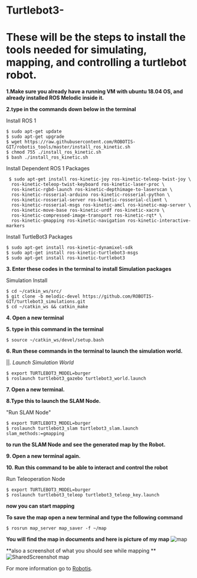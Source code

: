 # Turtlebot3-
# These will be the steps to install the tools needed for simulating, mapping, and controlling a turtlebot robot.


**1.Make sure you already have a running VM with ubuntu 18.04 OS, and already installed ROS Melodic inside it.**

**2.type in the commands down below in the terminal**

Install ROS 1 
 ```
$ sudo apt-get update
$ sudo apt-get upgrade
$ wget https://raw.githubusercontent.com/ROBOTIS-GIT/robotis_tools/master/install_ros_kinetic.sh
$ chmod 755 ./install_ros_kinetic.sh 
$ bash ./install_ros_kinetic.sh
 ```
Install Dependent ROS 1 Packages 
```
 $ sudo apt-get install ros-kinetic-joy ros-kinetic-teleop-twist-joy \
  ros-kinetic-teleop-twist-keyboard ros-kinetic-laser-proc \
  ros-kinetic-rgbd-launch ros-kinetic-depthimage-to-laserscan \
  ros-kinetic-rosserial-arduino ros-kinetic-rosserial-python \
  ros-kinetic-rosserial-server ros-kinetic-rosserial-client \
  ros-kinetic-rosserial-msgs ros-kinetic-amcl ros-kinetic-map-server \
  ros-kinetic-move-base ros-kinetic-urdf ros-kinetic-xacro \
  ros-kinetic-compressed-image-transport ros-kinetic-rqt* \
  ros-kinetic-gmapping ros-kinetic-navigation ros-kinetic-interactive-markers
```
Install TurtleBot3 Packages 
```
$ sudo apt-get install ros-kinetic-dynamixel-sdk
$ sudo apt-get install ros-kinetic-turtlebot3-msgs
$ sudo apt-get install ros-kinetic-turtlebot3

```
**3. Enter these codes in the terminal to install Simulation packages**

Simulation Install 
```
$ cd ~/catkin_ws/src/
$ git clone -b melodic-devel https://github.com/ROBOTIS-GIT/turtlebot3_simulations.git
$ cd ~/catkin_ws && catkin_make

```
 
**4. Open a new terminal**

**5.  type in this command in the terminal**
```
$ source ~/catkin_ws/devel/setup.bash
```
**6. Run these commands in the terminal to launch the simulation world.**

||_. Launch Simulation World_
```
$ export TURTLEBOT3_MODEL=burger
$ roslaunch turtlebot3_gazebo turtlebot3_world.launch

```
**7. Open a new terminal.**

**8.Type this to launch the SLAM Node.**

"Run SLAM Node"
```
$ export TURTLEBOT3_MODEL=burger
$ roslaunch turtlebot3_slam turtlebot3_slam.launch slam_methods:=gmapping
```
**to run the SLAM Node and see the generated map by the Robot.**

**9. Open a new terminal again.**

**10. Run this command to be able to interact and control the robot**

 Run Teleoperation Node
```
$ export TURTLEBOT3_MODEL=burger
$ roslaunch turtlebot3_teleop turtlebot3_teleop_key.launch
```
**now you can start mapping**

**To save the map open a new terminal and type the following command**
```
$ rosrun map_server map_saver -f ~/map
```

**You will find the map in documents and here is picture of my map**
![map](https://user-images.githubusercontent.com/85397914/123870280-c9afbc00-d93a-11eb-8d31-b1d1c24edf1c.jpg)

**also a screenshot of what you should see while mapping **
![SharedScreenshot  map](https://user-images.githubusercontent.com/85397914/123870542-1eebcd80-d93b-11eb-89bd-8e4688974f0a.jpg)


For more information go to  [Robotis](https://emanual.robotis.com/docs/en/platform/turtlebot3/quick-start/).
